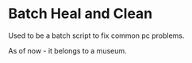 # Batch Heal and Clean

Used to be a batch script to fix common pc problems.

As of now - it belongs to a museum.